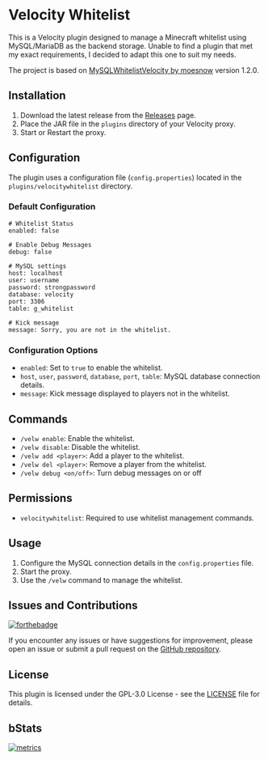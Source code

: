 # Velocity Whitelist

This is a Velocity plugin designed to manage a Minecraft whitelist using MySQL/MariaDB as the backend storage. Unable to find a plugin that met my exact requirements, I decided to adapt this one to suit my needs.

The project is based on [MySQLWhitelistVelocity by moesnow](https://github.com/moesnow/MySQLWhitelistVelocity) version 1.2.0.

## Installation

1. Download the latest release from the [Releases](https://github.com/rathinosk/VelocityWhitelist/releases) page.
2. Place the JAR file in the `plugins` directory of your Velocity proxy.
3. Start or Restart the proxy.

## Configuration

The plugin uses a configuration file (`config.properties`) located in the `plugins/velocitywhitelist` directory.

### Default Configuration

```properties
# Whitelist Status
enabled: false

# Enable Debug Messages
debug: false

# MySQL settings
host: localhost
user: username
password: strongpassword
database: velocity
port: 3306
table: g_whitelist
                    
# Kick message
message: Sorry, you are not in the whitelist.
```

### Configuration Options

- `enabled`: Set to `true` to enable the whitelist.
- `host`, `user`, `password`, `database`, `port`, `table`: MySQL database connection details.
- `message`: Kick message displayed to players not in the whitelist.

## Commands

- `/velw enable`: Enable the whitelist.
- `/velw disable`: Disable the whitelist.
- `/velw add <player>`: Add a player to the whitelist.
- `/velw del <player>`: Remove a player from the whitelist.
- `/velw debug <on/off>`: Turn debug messages on or off

## Permissions

- `velocitywhitelist`: Required to use whitelist management commands.

## Usage

1. Configure the MySQL connection details in the `config.properties` file.
2. Start the proxy.
3. Use the `/velw` command to manage the whitelist.

## Issues and Contributions

[![forthebadge](https://forthebadge.com/images/badges/works-on-my-machine.svg)](https://forthebadge.com)

If you encounter any issues or have suggestions for improvement, please open an issue or submit a pull request on the [GitHub repository](https://github.com/rathinosk/VelocityWhitelist).

## License

This plugin is licensed under the GPL-3.0 License - see the [LICENSE](LICENSE) file for details.

## bStats

[![metrics](https://bstats.org/signatures/velocity/VelocityWhitelist.svg)](https://bstats.org/plugin/velocity/VelocityWhitelist/25057)